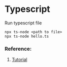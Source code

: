 # Typescript


Run typescript file
```
npx ts-node <path to file>
npx ts-node hello.ts
```

### Reference: 
1. [Tutorial](https://www.youtube.com/watch?v=XnyZXNnWAOA&list=PLNqp92_EXZBJYFrpEzdO2EapvU0GOJ09n&index=4&ab_channel=JackHerrington)